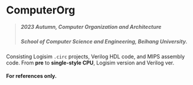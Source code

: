 # ComputerOrg
> ##### 2023 Autumn, Computer Organization and Architecture
> ##### School of Computer Science and Engineering, Beihang University. 

Consisting Logisim `.circ` projects, Verilog HDL code, and MIPS assembly code. From **pre** to **single-style  CPU**, Logisim version and Verilog ver.

#### **For references only.**

